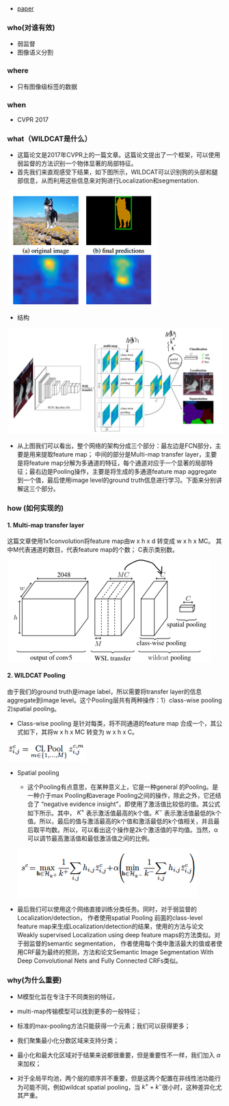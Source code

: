 * [paper](paper/2017-WILDCAT%20Weakly%20Supervised%20Learning%20of%20Deep%20ConvNets%20for%20Image%20Classification,%20Pointwise%20Localization%20and%20Segmentation.pdf)

###  who(对谁有效)

* 弱监督
* 图像语义分割

### where

* 只有图像级标签的数据

### when

* CVPR 2017

### what（WILDCAT是什么）

* 这篇论文是2017年CVPR上的一篇文章。这篇论文提出了一个框架，可以使用弱监督的方法识别一个物体显著的局部特征。
* 首先我们来直观感受下结果，如下图所示，WILDCAT可以识别狗的头部和腿部信息，从而利用这些信息来对狗进行Localization和segmentation.

![img](readme/WILDCAT_直观感受.png)

* 结构

![1545544803353](readme/WILDCAT_网络框架.png)

* 从上图我们可以看出，整个网络的架构分成三个部分：最左边是FCN部分，主要是用来提取feature map； 中间的部分是Multi-map transfer layer，主要是将feature map分解为多通道的特征，每个通道对应于一个显著的局部特征；最右边是Pooling操作，主要是将生成的多通道feature map aggregate 到一个值，最后使用image level的ground truth信息进行学习。下面来分别讲解这三个部分。

### how (如何实现的)

#### 1. Multi-map transfer layer

这篇文章使用1x1convolution将feature map由w x h x d 转变成 w x h x MC。 其中M代表通道的数目，代表feature map的个数； C表示类别数。

![1545545028306](readme/WILDCAT_WSL-transfer.png)

#### 2. WILDCAT Pooling

由于我们的ground truth是image label，所以需要将transfer layer的信息aggregate到image level。这个Pooling层共有两种操作：1）class-wise pooling 2)spatial pooling。

* Class-wise pooling 是针对每类，将不同通道的feature map 合成一个，其公式如下，其将w x h x MC 转变为 w x h x C。

![img](readme/WILDCAT_class-wise-pooling.png)

* Spatial pooling
  * 这个Pooling有点意思，在某种意义上，它是一种general 的Pooling。是一种介于max Pooling和average Pooling之间的操作，除此之外，它还结合了 “negative evidence insight”，即使用了激活值比较低的值。其公式如下所示。其中， $K^{+}$ 表示激活值最高的k个值。$K^{-}$ 表示激活值最低的k个值。所以，最后的值与激活最高的k个值和激活最低的k个值相关，并且最后取平均数。所以，可以看出这个操作是2k个激活值的平均值。当然，α可以调节最高激活值和最低激活值之间的比例。

  ![img](readme/WILDCAT_spatial-pooling.png)

* 最后我们可以使用这个网络直接训练分类任务。同时，对于弱监督的Localization/detection， 作者使用spatial Pooling 前面的class-level feature map来生成Localization/detection的结果，使用的方法与论文Weakly supervised Localization using deep feature maps的方法类似。对于弱监督的semantic segmentation， 作者使用每个类中激活最大的值或者使用CRF最为最终的预测，方法和论文Semantic Image Segmentation With Deep Convolutional Nets and Fully Connected CRFs类似。

### why(为什么重要)

* M模型化旨在专注于不同类别的特征，
* multi-map传输模型可以找到更多的一般特征；
* 标准的max-pooling方法只能获得一个元素；我们可以获得更多；

* 我们聚集最小化分数区域来支持分类；
* 最小化和最大化区域对于结果来说都很重要，但是重要性不一样，我们加入 $\alpha$来加权；
* 对于全局平均池，两个层的顺序并不重要，但是这两个配置在非线性池功能行为可能不同，例如wildcat spatial pooling，当 $k^{+} + k^{-}$很小时，这种差异化尤其严重。



